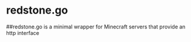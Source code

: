 # redstone.go
##redstone.go is a minimal wrapper for Minecraft servers that provide an http interface
